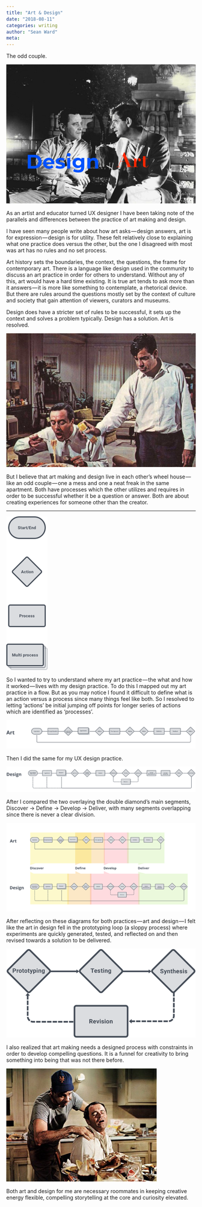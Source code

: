 ```yaml
---
title: "Art & Design"
date: "2018-08-11"
categories: writing
author: "Sean Ward"
meta: 
---
```


The odd couple.

![](/images/3394e-1qu5pid-zficxeuurclgmtw.png)

As an artist and educator turned UX designer I have been taking note of the parallels and differences between the practice of art making and design.

I have seen many people write about how art asks — design answers, art is for expression — design is for utility. These felt relatively close to explaining what one practice does versus the other, but the one I disagreed with most was art has no rules and no set process.

Art history sets the boundaries, the context, the questions, the frame for contemporary art. There is a language like design used in the community to discuss an art practice in order for others to understand. Without any of this, art would have a hard time existing. It is true art tends to ask more than it answers — it is more like something to contemplate, a rhetorical device. But there are rules around the questions mostly set by the context of culture and society that gain attention of viewers, curators and museums.

Design does have a stricter set of rules to be successful, it sets up the context and solves a problem typically. Design has a solution. Art is resolved.

![](/images/1_m5E5nIqswQWKJKiuZMMTQ.jpeg)

But I believe that art making and design live in each other’s wheel house — like an odd couple — one a mess and one a neat freak in the same apartment. Both have processes which the other utilizes and requires in order to be successful whether it be a question or answer. Both are about creating experiences for someone other than the creator.

* * *

![](/images/9a786-1sw53re2cqty5bthtjxcpxq.png)

So I wanted to try to understand where my art practice — the what and how it worked — lives with my design practice. To do this I mapped out my art practice in a flow. But as you may notice I found it difficult to define what is an action versus a process since many things feel like both. So I resolved to letting ‘actions’ be initial jumping off points for longer series of actions which are identified as ‘processes’.

![](/images/b5be2-17fnmylkfygm6awrzno5lkg.png)

Then I did the same for my UX design practice.

![](/images/81ef5-1iemfbraorbfzow7tlhujdw.png)

After I compared the two overlaying the double diamond’s main segments, Discover -> Define -> Develop -> Deliver, with many segments overlapping since there is never a clear division.

![](/images/e1807-1dlwkl_ksitl1tndcb_lrdw.png)

After reflecting on these diagrams for both practices — art and design — I felt like the art in design fell in the prototyping loop (a sloppy process) where experiments are quickly generated, tested, and reflected on and then revised towards a solution to be delivered.

![](/images/26fab-19cwrqefl0cr8opnbttkurq.png)

I also realized that art making needs a designed process with constraints in order to develop compelling questions. It is a funnel for creativity to bring something into being that was not there before.

![](/images/1eXI9mZ6JZQRZAvquSIRJTg.jpeg)

Both art and design for me are necessary roommates in keeping creative energy flexible, compelling storytelling at the core and curiosity elevated.

